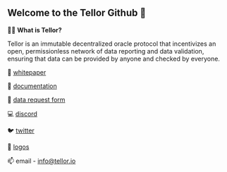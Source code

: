 ## Welcome to the Tellor Github 👋

🙋‍♀️ **What is Tellor?** 

Tellor is an immutable decentralized oracle protocol that incentivizes an open, permissionless network of data reporting and data validation, ensuring that data can be provided by anyone and checked by everyone.

📃 [whitepaper](https://tellor.io/whitepaper/)

📗 [documentation](https://docs.tellor.io/tellor/the-basics/readme)

📮 [data request form](https://github.com/tellor-io/dataSpecs/issues/new/choose)

💻 [discord](https://discord.gg/tellor)

🐦 [twitter](https://www.twitter.com/WeAreTellor)

🎨 [logos](https://github.com/tellor-io/TellorBrandMaterials)

📫 email - info@tellor.io
